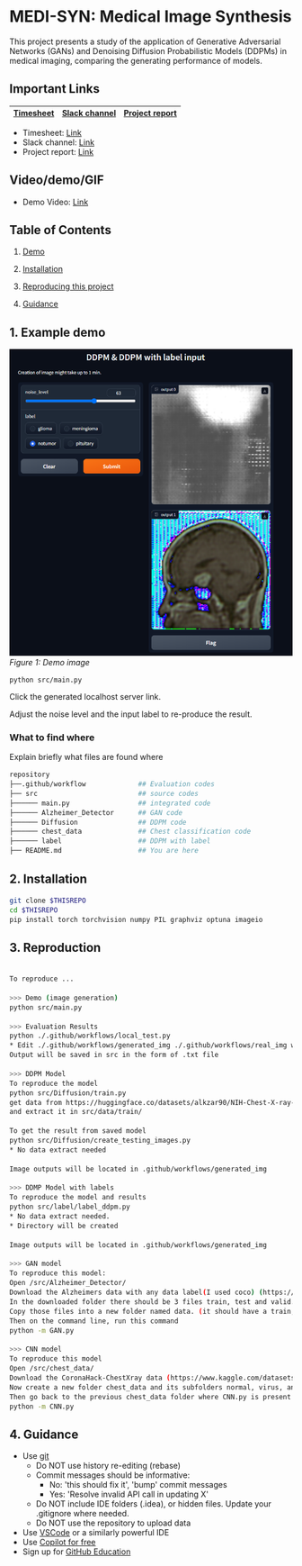 
# MEDI-SYN: Medical Image Synthesis
This project presents a study of the application of Generative Adversarial Networks (GANs) and Denoising Diffusion Probabilistic Models (DDPMs) in medical imaging, comparing the generating performance of models. 

## Important Links

| [Timesheet](https://1sfu-my.sharepoint.com/:x:/g/personal/kabhishe_sfu_ca/EUfW7Bq7M2ZNiWasPSkAi8QBwBfu-U5BSOfiO9znWyNtYQ?e=ryKNNX) | [Slack channel](https://sfucmpt340fall2023.slack.com/archives/C05SZPSJC5V) | [Project report](https://drive.google.com/file/d/1MOb_nNaPBgQsmuYrBPUcsizPXZIFY_0G/view?usp=sharing) |
|-----------|---------------|-------------------------|

- Timesheet: [Link](https://1sfu-my.sharepoint.com/:x:/g/personal/kabhishe_sfu_ca/EUfW7Bq7M2ZNiWasPSkAi8QBwBfu-U5BSOfiO9znWyNtYQ?e=ryKNNX)
- Slack channel: [Link](https://sfucmpt340fall2023.slack.com/archives/C05SZPSJC5V)
- Project report: [Link](https://drive.google.com/file/d/1MOb_nNaPBgQsmuYrBPUcsizPXZIFY_0G/view?usp=sharing)


## Video/demo/GIF
- Demo Video: [Link](https://www.youtube.com/watch?v=T6O6fFIYxko)

## Table of Contents
1. [Demo](#demo)

2. [Installation](#installation)

3. [Reproducing this project](#repro)

4. [Guidance](#guide)


<a name="demo"></a>
## 1. Example demo

![Demo img](src/demo.png)
*Figure 1: Demo image*

```
python src/main.py
```
Click the generated localhost server link.

Adjust the noise level and the input label to re-produce the result.

### What to find where

Explain briefly what files are found where

```bash
repository
├──.github/workflow             ## Evaluation codes
├── src                         ## source codes
├────── main.py                 ## integrated code
├────── Alzheimer_Detector      ## GAN code 
├────── Diffusion               ## DDPM code
├────── chest_data              ## Chest classification code
├────── label                   ## DDPM with label
├── README.md                   ## You are here
```

<a name="installation"></a>

## 2. Installation

```bash
git clone $THISREPO
cd $THISREPO
pip install torch torchvision numpy PIL graphviz optuna imageio
```

<a name="repro"></a>
## 3. Reproduction
```bash

To reproduce ...

>>> Demo (image generation)
python src/main.py

>>> Evaluation Results
python ./.github/workflows/local_test.py
* Edit ./.github/workflows/generated_img ./.github/workflows/real_img with your own data to test different images. 
Output will be saved in src in the form of .txt file

>>> DDPM Model
To reproduce the model
python src/Diffusion/train.py
get data from https://huggingface.co/datasets/alkzar90/NIH-Chest-X-ray-dataset/tree/main/data/images
and extract it in src/data/train/

To get the result from saved model
python src/Diffusion/create_testing_images.py
* No data extract needed

Image outputs will be located in .github/workflows/generated_img

>>> DDMP Model with labels
To reproduce the model and results
python src/label/label_ddpm.py
* No data extract needed.
* Directory will be created

Image outputs will be located in .github/workflows/generated_img

>>> GAN model
To reproduce this model:
Open /src/Alzheimer_Detector/
Download the Alzheimers data with any data label(I used coco) (https://universe.roboflow.com/milestone-wucnp/alzheimer-detector) in this folder
In the downloaded folder there should be 3 files train, test and valid.
Copy those files into a new folder named data. (it should have a train, test, and valid folder that contains images)
Then on the command line, run this command
python -m GAN.py

>>> CNN model
To reproduce this model
Open /src/chest_data/
Download the CoronaHack-ChestXray data (https://www.kaggle.com/datasets/praveengovi/coronahack-chest-xraydataset) in this folder
Now create a new folder chest_data and its subfolders normal, virus, and bacteria in it.
Then go back to the previous chest_data folder where CNN.py is present and on the command line, run this command
python -m CNN.py
```

<a name="guide"></a>
## 4. Guidance

- Use [git](https://git-scm.com/book/en/v2)
    - Do NOT use history re-editing (rebase)
    - Commit messages should be informative:
        - No: 'this should fix it', 'bump' commit messages
        - Yes: 'Resolve invalid API call in updating X'
    - Do NOT include IDE folders (.idea), or hidden files. Update your .gitignore where needed.
    - Do NOT use the repository to upload data
- Use [VSCode](https://code.visualstudio.com/) or a similarly powerful IDE
- Use [Copilot for free](https://dev.to/twizelissa/how-to-enable-github-copilot-for-free-as-student-4kal)
- Sign up for [GitHub Education](https://education.github.com/) 
